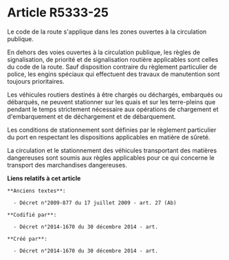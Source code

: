 # Article R5333-25

Le code de la route s'applique dans les zones ouvertes à la circulation publique.

En dehors des voies ouvertes à la circulation publique, les règles de signalisation, de priorité et de signalisation routière
applicables sont celles du code de la route. Sauf disposition contraire du règlement particulier de police, les engins
spéciaux qui effectuent des travaux de manutention sont toujours prioritaires.

Les véhicules routiers destinés à être chargés ou déchargés, embarqués ou débarqués, ne peuvent stationner sur les quais et
sur les terre-pleins que pendant le temps strictement nécessaire aux opérations de chargement et d'embarquement et de
déchargement et de débarquement.

Les conditions de stationnement sont définies par le règlement particulier du port en respectant les dispositions applicables
en matière de sûreté.

La circulation et le stationnement des véhicules transportant des matières dangereuses sont soumis aux règles applicables
pour ce qui concerne le transport des marchandises dangereuses.

**Liens relatifs à cet article**

	**Anciens textes**:

	  - Décret n°2009-877 du 17 juillet 2009 - art. 27 (Ab)

	**Codifié par**:

	  - Décret n°2014-1670 du 30 décembre 2014 - art.

	**Créé par**:

	  - Décret n°2014-1670 du 30 décembre 2014 - art.
